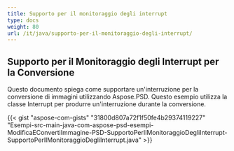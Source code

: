 ```yaml
---
title: Supporto per il monitoraggio degli interrupt
type: docs
weight: 80
url: /it/java/supporto-per-il-monitoraggio-degli-interrupt/
---
```


## **Supporto per il Monitoraggio degli Interrupt per la Conversione**
Questo documento spiega come supportare un'interruzione per la conversione di immagini utilizzando Aspose.PSD. Questo esempio utilizza la classe Interrupt per produrre un'interruzione durante la conversione.



{{< gist "aspose-com-gists" "31800d807a72f1f50fe4b29374119227" "Esempi-src-main-java-com-aspose-psd-esempi-ModificaEConvertiImmagine-PSD-SupportoPerIlMonitoraggioDegliInterrupt-SupportoPerIlMonitoraggioDegliInterrupt.java" >}}
